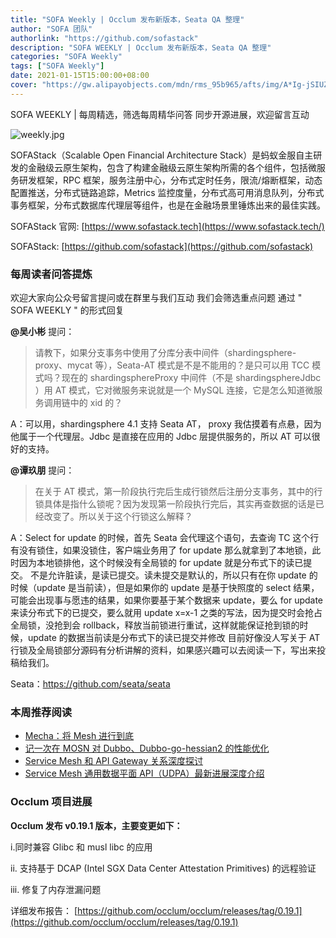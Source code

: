 ```yaml
---
title: "SOFA Weekly | Occlum 发布新版本，Seata QA 整理"
author: "SOFA 团队"
authorlink: "https://github.com/sofastack"
description: "SOFA WEEKLY | Occlum 发布新版本，Seata QA 整理"
categories: "SOFA Weekly"
tags: ["SOFA Weekly"]
date: 2021-01-15T15:00:00+08:00
cover: "https://gw.alipayobjects.com/mdn/rms_95b965/afts/img/A*Ig-jSIUZWx0AAAAAAAAAAAAAARQnAQ"
---
```


SOFA WEEKLY | 每周精选，筛选每周精华问答
同步开源进展，欢迎留言互动

![weekly.jpg](https://gw.alipayobjects.com/mdn/rms_95b965/afts/img/A*ARgKS6SuU7YAAAAAAAAAAAAAARQnAQ)

SOFAStack（Scalable Open Financial Architecture Stack）是蚂蚁金服自主研发的金融级云原生架构，包含了构建金融级云原生架构所需的各个组件，包括微服务研发框架，RPC 框架，服务注册中心，分布式定时任务，限流/熔断框架，动态配置推送，分布式链路追踪，Metrics 监控度量，分布式高可用消息队列，分布式事务框架，分布式数据库代理层等组件，也是在金融场景里锤炼出来的最佳实践。

SOFAStack 官网: [https://www.sofastack.tech](https://www.sofastack.tech/)

SOFAStack: [https://github.com/sofastack](https://github.com/sofastack)

### 每周读者问答提炼

欢迎大家向公众号留言提问或在群里与我们互动
我们会筛选重点问题
通过 " SOFA WEEKLY " 的形式回复

**@吴小彬** 提问：

> 请教下，如果分支事务中使用了分库分表中间件（shardingsphere-proxy、mycat 等），Seata-AT 模式是不是不能用的？是只可以用 TCC 模式吗？现在的 shardingsphereProxy 中间件（不是 shardingsphereJdbc ）用 AT 模式，它对微服务来说就是一个 MySQL 连接，它是怎么知道微服务调用链中的 xid 的？

A：可以用，shardingsphere 4.1 支持 Seata AT， proxy 我估摸着有点悬，因为他属于一个代理层。Jdbc 是直接在应用的 Jdbc 层提供服务的，所以 AT 可以很好的支持。

**@谭玖朋** 提问：

> 在关于 AT 模式，第一阶段执行完后生成行锁然后注册分支事务，其中的行锁具体是指什么锁呢？因为发现第一阶段执行完后，其实再查数据的话是已经改变了。所以关于这个行锁这么解释？

A：Select for update 的时候，首先 Seata 会代理这个语句，去查询 TC 这个行有没有锁住，如果没锁住，客户端业务用了 for update 那么就拿到了本地锁，此时因为本地锁排他，这个时候没有全局锁的 for update 就是分布式下的读已提交。
不是允许脏读，是读已提交。读未提交是默认的，所以只有在你 update 的时候（update 是当前读），但是如果你的 update 是基于快照度的 select 结果，可能会出现事与愿违的结果，如果你要基于某个数据来 update，要么 for update 来读分布式下的已提交，要么就用 update x=x-1 之类的写法，因为提交时会抢占全局锁，没抢到会 rollback，释放当前锁进行重试，这样就能保证抢到锁的时候，update 的数据当前读是分布式下的读已提交并修改
目前好像没人写关于 AT 行锁及全局锁部分源码有分析讲解的资料，如果感兴趣可以去阅读一下，写出来投稿给我们。

Seata：https://github.com/seata/seata

### 本周推荐阅读

- [Mecha：将 Mesh 进行到底](http://mp.weixin.qq.com/s?__biz=MzUzMzU5Mjc1Nw==&mid=2247486103&idx=1&sn=43596d43e95439fdcdb3843726b13267&chksm=faa0e54dcdd76c5bdfd901f2812dd158011bb5dc4860a5d6d9b00f0073e0074d5e5a2ef94529&scene=21)
- [记一次在 MOSN 对 Dubbo、Dubbo-go-hessian2 的性能优化](http://mp.weixin.qq.com/s?__biz=MzUzMzU5Mjc1Nw==&mid=2247486296&idx=1&sn=855f5ae48c4da2dace79f6956afdb646&chksm=faa0e482cdd76d94f3b59e6d7edcaebe316faac9e74c668dd33977f7705c208fe68d782e15d2&scene=21)
- [Service Mesh 和 API Gateway 关系深度探讨](http://mp.weixin.qq.com/s?__biz=MzUzMzU5Mjc1Nw==&mid=2247486032&idx=1&sn=733afe0fa68fc4bda5b52e9a523017a5&chksm=faa0e58acdd76c9c4c134bb99f8766a86051d0f5a16ff4002d5462138582941744016f9e94ba&scene=21)
- [Service Mesh 通用数据平面 API（UDPA）最新进展深度介绍](http://mp.weixin.qq.com/s?__biz=MzUzMzU5Mjc1Nw==&mid=2247485961&idx=1&sn=2425bf90ec108d669feb8475f1334e97&chksm=faa0e5d3cdd76cc5bf50d98fbd4fea7f3c131cd926714f138641836cae1410c2b9e343af0a2c&scene=21)

### Occlum 项目进展

**Occlum 发布 v0.19.1 版本，主要变更如下：**

i.同时兼容 Glibc 和 musl libc 的应用

ii. 支持基于 DCAP (Intel SGX Data Center Attestation Primitives) 的远程验证

iii. 修复了内存泄漏问题

详细发布报告：
[https://github.com/occlum/occlum/releases/tag/0.19.1](https://github.com/occlum/occlum/releases/tag/0.19.1)
